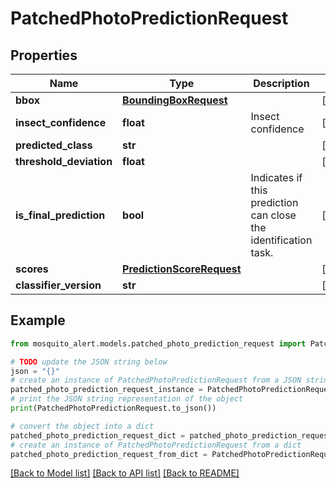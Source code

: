 # PatchedPhotoPredictionRequest


## Properties

Name | Type | Description | Notes
------------ | ------------- | ------------- | -------------
**bbox** | [**BoundingBoxRequest**](BoundingBoxRequest.md) |  | [optional] 
**insect_confidence** | **float** | Insect confidence | [optional] 
**predicted_class** | **str** |  | [optional] 
**threshold_deviation** | **float** |  | [optional] 
**is_final_prediction** | **bool** | Indicates if this prediction can close the identification task. | [optional] 
**scores** | [**PredictionScoreRequest**](PredictionScoreRequest.md) |  | [optional] 
**classifier_version** | **str** |  | [optional] 

## Example

```python
from mosquito_alert.models.patched_photo_prediction_request import PatchedPhotoPredictionRequest

# TODO update the JSON string below
json = "{}"
# create an instance of PatchedPhotoPredictionRequest from a JSON string
patched_photo_prediction_request_instance = PatchedPhotoPredictionRequest.from_json(json)
# print the JSON string representation of the object
print(PatchedPhotoPredictionRequest.to_json())

# convert the object into a dict
patched_photo_prediction_request_dict = patched_photo_prediction_request_instance.to_dict()
# create an instance of PatchedPhotoPredictionRequest from a dict
patched_photo_prediction_request_from_dict = PatchedPhotoPredictionRequest.from_dict(patched_photo_prediction_request_dict)
```
[[Back to Model list]](../README.md#documentation-for-models) [[Back to API list]](../README.md#documentation-for-api-endpoints) [[Back to README]](../README.md)


